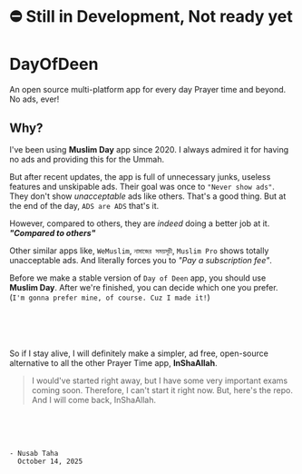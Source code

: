 # ⛔ Still in Development, Not ready yet

# DayOfDeen
An open source multi-platform app for every day Prayer time and beyond. No ads, ever!


## Why?

I've been using **Muslim Day** app since 2020. I always admired it for having no ads and providing this for the Ummah.

But after recent updates, the app is full of unnecessary junks, useless features and unskipable ads. Their goal was once to `"Never show ads"`.
<br>
They don't show *unacceptable* ads like others. That's a good thing.
But at the end of the day, `ADS are ADS` that's it.
<br>

However, compared to others, they are *indeed* doing a better job at it. **_"Compared to others"_**

Other similar apps like, `WeMuslim`, `নামাজের সময়সূচী`, `Muslim Pro` shows totally unacceptable ads. And literally forces you to _"Pay a subscription fee"_.

Before we make a stable version of `Day of Deen` app, you should use **Muslim Day**. After we're finished, you can decide which one you prefer. (`I'm gonna prefer mine, of course. Cuz I made it!`)

<br><br><br><br>
So if I stay alive, I will definitely make a simpler, ad free, open-source alternative to all the other Prayer Time app, **InShaAllah**.

> I would've started right away, but I have some very important exams coming soon. Therefore, I can't start it right now.
> But, here's the repo. And I will come back, InShaAllah.

<br>
<br>
<br>

```
- Nusab Taha
  October 14, 2025
```
